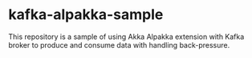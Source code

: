 # kafka-alpakka-sample
This repository is a sample of using Akka Alpakka extension with Kafka broker to produce and consume data with handling back-pressure.
